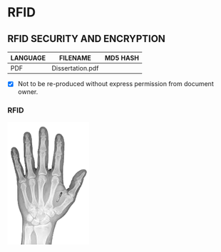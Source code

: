 # RFID
## RFID SECURITY AND ENCRYPTION

| LANGUAGE | FILENAME         | MD5 HASH                         |
|------    |------            | -------                          |
| PDF      | Dissertation.pdf |  |

- [x] Not to be re-produced without express permission from document owner.

### RFID

![Screenshot](picture1.png)
